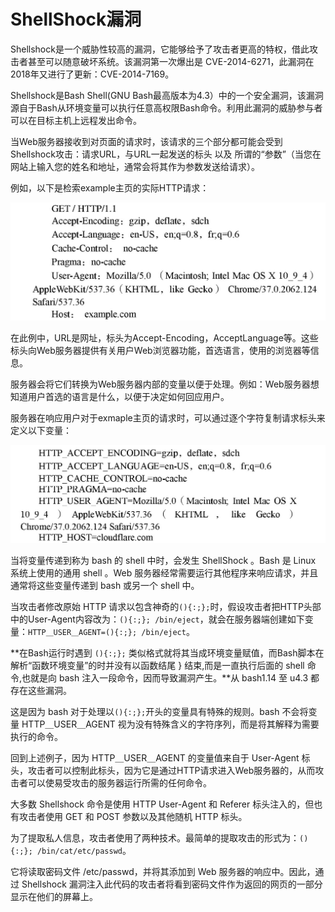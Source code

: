# ShellShock漏洞

Shellshock是一个威胁性较高的漏洞，它能够给予了攻击者更高的特权，借此攻击者甚至可以随意破坏系统。该漏洞第一次爆出是 CVE-2014-6271，此漏洞在2018年又进行了更新：CVE-2014-7169。

Shellshock是Bash Shell(GNU Bash最高版本为4.3）中的一个安全漏洞，该漏洞源自于Bash从环境变量可以执行任意高权限Bash命令。利用此漏洞的威胁参与者可以在目标主机上远程发出命令。

当Web服务器接收到对页面的请求时，该请求的三个部分都可能会受到Shellshock攻击：请求URL，与URL一起发送的标头 以及 所谓的“参数”（当您在网站上输入您的姓名和地址，通常会将其作为参数发送给请求）。

例如，以下是检索example主页的实际HTTP请求：

![](https://raw.githubusercontent.com/shungli923/PicGoImg/master/WLAQ202102006_05200.jpg)

在此例中，URL是网址，标头为Accept-Encoding，AcceptLanguage等。这些标头向Web服务器提供有关用户Web浏览器功能，首选语言，使用的浏览器等信息。

服务器会将它们转换为Web服务器内部的变量以便于处理。例如：Web服务器想知道用户首选的语言是什么，以便于决定如何回应用户。

服务器在响应用户对于exmaple主页的请求时，可以通过逐个字符复制请求标头来定义以下变量：

![](https://raw.githubusercontent.com/shungli923/PicGoImg/master/111.jpg)

当将变量传递到称为 bash 的 shell 中时，会发生 ShellShock 。Bash 是 Linux 系统上使用的通用 shell 。Web 服务器经常需要运行其他程序来响应请求，并且通常将这些变量传递到 bash 或另一个 shell 中。

当攻击者修改原始 HTTP 请求以包含神奇的`(){:;};`时，假设攻击者把HTTP头部中的User-Agent内容改为：`(){:;}; /bin/eject`，就会在服务器端创建如下变量：`HTTP＿USER＿AGENT=(){:;}; /bin/eject`。

**在Bash运行时遇到 `(){:;};` 类似格式就将其当成环境变量赋值，而Bash脚本在解析“函数环境变量”的时并没有以函数结尾 } 结束,而是一直执行后面的 shell 命令,也就是向 bash 注入一段命令，因而导致漏洞产生。**从 bash1.14 至 u4.3 都存在这些漏洞。

这是因为 bash 对于处理以`(){:;};`开头的变量具有特殊的规则。bash 不会将变量 HTTP＿USER＿AGENT 视为没有特殊含义的字符序列，而是将其解释为需要执行的命令。

回到上述例子，因为 HTTP＿USER＿AGENT 的变量值来自于 User-Agent 标头，攻击者可以控制此标头，因为它是通过HTTP请求进入Web服务器的，从而攻击者可以使易受攻击的服务器运行所需的任何命令。

大多数 Shellshock 命令是使用 HTTP User-Agent 和 Referer 标头注入的，但也有攻击者使用 GET 和 POST 参数以及其他随机 HTTP 标头。

为了提取私人信息，攻击者使用了两种技术。最简单的提取攻击的形式为：`(){:;}; /bin/cat/etc/passwd`。

它将读取密码文件  /etc/passwd，并将其添加到 Web 服务器的响应中。因此，通过 Shellshock 漏洞注入此代码的攻击者将看到密码文件作为返回的网页的一部分显示在他们的屏幕上。